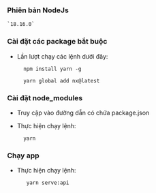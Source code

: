 ### Phiên bản NodeJs

    `18.16.0`

### Cài đặt các package bắt buộc

- Lần lượt chạy các lệnh dưới đây:

        npm install yarn -g

        yarn global add nx@latest

### Cài đặt node_modules

- Truy cập vào đường dẫn có chứa package.json
- Thực hiện chạy lệnh:

        yarn

### Chạy app

- Thực hiện chạy lệnh:

         yarn serve:api
